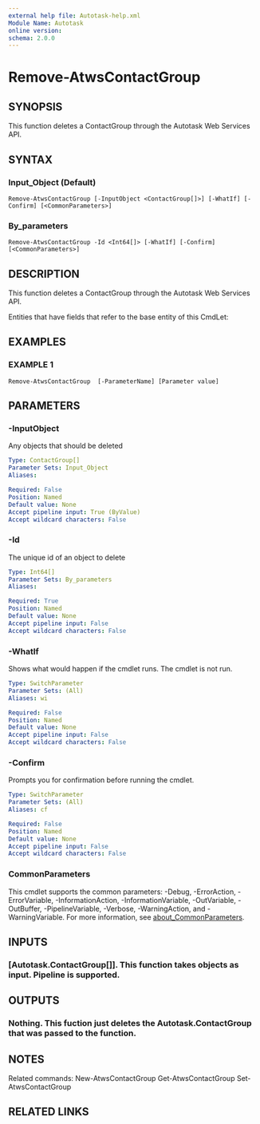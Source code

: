 ```yaml
---
external help file: Autotask-help.xml
Module Name: Autotask
online version:
schema: 2.0.0
---
```


# Remove-AtwsContactGroup

## SYNOPSIS
This function deletes a ContactGroup through the Autotask Web Services API.

## SYNTAX

### Input_Object (Default)
```
Remove-AtwsContactGroup [-InputObject <ContactGroup[]>] [-WhatIf] [-Confirm] [<CommonParameters>]
```

### By_parameters
```
Remove-AtwsContactGroup -Id <Int64[]> [-WhatIf] [-Confirm] [<CommonParameters>]
```

## DESCRIPTION
This function deletes a ContactGroup through the Autotask Web Services API.

Entities that have fields that refer to the base entity of this CmdLet:

## EXAMPLES

### EXAMPLE 1
```
Remove-AtwsContactGroup  [-ParameterName] [Parameter value]
```

## PARAMETERS

### -InputObject
Any objects that should be deleted

```yaml
Type: ContactGroup[]
Parameter Sets: Input_Object
Aliases:

Required: False
Position: Named
Default value: None
Accept pipeline input: True (ByValue)
Accept wildcard characters: False
```

### -Id
The unique id of an object to delete

```yaml
Type: Int64[]
Parameter Sets: By_parameters
Aliases:

Required: True
Position: Named
Default value: None
Accept pipeline input: False
Accept wildcard characters: False
```

### -WhatIf
Shows what would happen if the cmdlet runs.
The cmdlet is not run.

```yaml
Type: SwitchParameter
Parameter Sets: (All)
Aliases: wi

Required: False
Position: Named
Default value: None
Accept pipeline input: False
Accept wildcard characters: False
```

### -Confirm
Prompts you for confirmation before running the cmdlet.

```yaml
Type: SwitchParameter
Parameter Sets: (All)
Aliases: cf

Required: False
Position: Named
Default value: None
Accept pipeline input: False
Accept wildcard characters: False
```

### CommonParameters
This cmdlet supports the common parameters: -Debug, -ErrorAction, -ErrorVariable, -InformationAction, -InformationVariable, -OutVariable, -OutBuffer, -PipelineVariable, -Verbose, -WarningAction, and -WarningVariable. For more information, see [about_CommonParameters](http://go.microsoft.com/fwlink/?LinkID=113216).

## INPUTS

### [Autotask.ContactGroup[]]. This function takes objects as input. Pipeline is supported.
## OUTPUTS

### Nothing. This fuction just deletes the Autotask.ContactGroup that was passed to the function.
## NOTES
Related commands:
New-AtwsContactGroup
 Get-AtwsContactGroup
 Set-AtwsContactGroup

## RELATED LINKS
